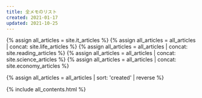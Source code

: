 ```yaml
---
title: 全メモのリスト
created: 2021-01-17
updated: 2021-10-25
---
```

{% assign all_articles = site.it_articles %}
{% assign all_articles = all_articles | concat: site.life_articles %}
{% assign all_articles = all_articles | concat: site.reading_articles %}
{% assign all_articles = all_articles | concat: site.science_articles %}
{% assign all_articles = all_articles | concat: site.economy_articles %}

{% assign all_articles = all_articles | sort: 'created' | reverse %}

{% include all_contents.html %}
